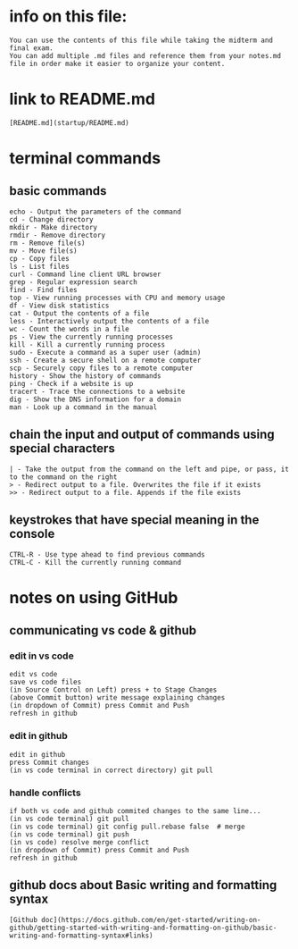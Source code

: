 # info on this file:
    You can use the contents of this file while taking the midterm and final exam. 
    You can add multiple .md files and reference them from your notes.md file in order make it easier to organize your content.

# link to README.md
    [README.md](startup/README.md)

# terminal commands
 ## basic commands
    echo - Output the parameters of the command
    cd - Change directory
    mkdir - Make directory
    rmdir - Remove directory
    rm - Remove file(s)
    mv - Move file(s)
    cp - Copy files
    ls - List files
    curl - Command line client URL browser
    grep - Regular expression search
    find - Find files
    top - View running processes with CPU and memory usage
    df - View disk statistics
    cat - Output the contents of a file
    less - Interactively output the contents of a file
    wc - Count the words in a file
    ps - View the currently running processes
    kill - Kill a currently running process
    sudo - Execute a command as a super user (admin)
    ssh - Create a secure shell on a remote computer
    scp - Securely copy files to a remote computer
    history - Show the history of commands
    ping - Check if a website is up
    tracert - Trace the connections to a website
    dig - Show the DNS information for a domain
    man - Look up a command in the manual
  ## chain the input and output of commands using special characters
    | - Take the output from the command on the left and pipe, or pass, it to the command on the right
    > - Redirect output to a file. Overwrites the file if it exists
    >> - Redirect output to a file. Appends if the file exists
  ## keystrokes that have special meaning in the console
    CTRL-R - Use type ahead to find previous commands
    CTRL-C - Kill the currently running command


# notes on using GitHub
 ## communicating vs code & github
  ### edit in vs code
    edit vs code
    save vs code files
    (in Source Control on Left) press + to Stage Changes
    (above Commit button) write message explaining changes
    (in dropdown of Commit) press Commit and Push
    refresh in github
  ### edit in github
    edit in github
    press Commit changes
    (in vs code terminal in correct directory) git pull
  ### handle conflicts
    if both vs code and github commited changes to the same line...
    (in vs code terminal) git pull
    (in vs code terminal) git config pull.rebase false  # merge
    (in vs code terminal) git push
    (in vs code) resolve merge conflict
    (in dropdown of Commit) press Commit and Push
    refresh in github

 ## github docs about Basic writing and formatting syntax
    [Github doc](https://docs.github.com/en/get-started/writing-on-github/getting-started-with-writing-and-formatting-on-github/basic-writing-and-formatting-syntax#links)
 
  



